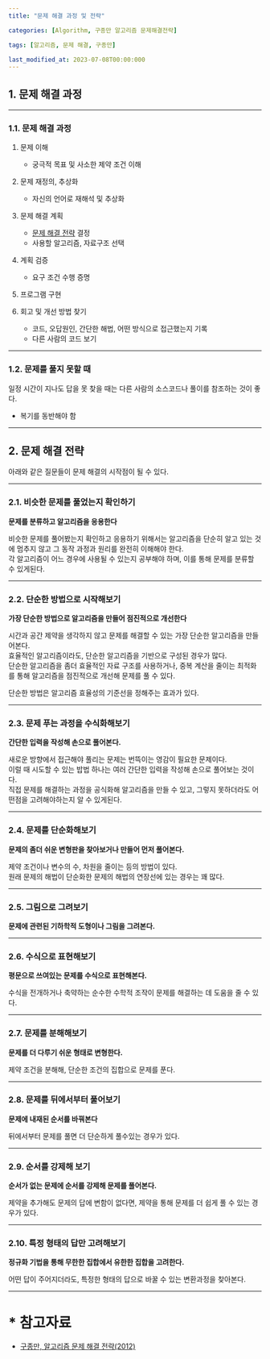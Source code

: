 ```yaml
---
title: "문제 해결 과정 및 전략"

categories: [Algorithm, 구종만 알고리즘 문제해결전략]

tags: [알고리즘, 문제 해결, 구종만]

last_modified_at: 2023-07-08T00:00:000
---
```


## 1. 문제 해결 과정
-------
### 1.1. 문제 해결 과정

1. 문제 이해
    - 궁극적 목표 및 사소한 제약 조건 이해

2. 문제 재정의, 추상화
    - 자신의 언어로 재해석 및 추상화

3. 문제 해결 계획
    - [문제 해결 전략](#2-문제-해결-전략) 결정
    - 사용할 알고리즘, 자료구조 선택

4. 계획 검증
    - 요구 조건 수행 증명

5. 프로그램 구현

6. 회고 및 개선 방법 찾기
    - 코드, 오답원인, 간단한 해법, 어떤 방식으로 접근했는지 기록
    - 다른 사람의 코드 보기

-------

### 1.2. 문제를 풀지 못할 때

일정 시간이 지나도 답을 못 찾을 때는 다른 사람의 소스코드나 풀이를 참조하는 것이 좋다.
 - 복기를 동반해야 함

-------

## 2. 문제 해결 전략

아래와 같은 질문들이 문제 해결의 시작점이 될 수 있다.

-------

### 2.1. 비슷한 문제를 풀었는지 확인하기

**문제를 분류하고 알고리즘을 응용한다**

비슷한 문제를 풀어봤는지 확인하고 응용하기 위해서는 알고리즘을 단순히 알고 있는 것에 멈추지 않고 그 동작 과정과 원리를 완전히 이해해야 한다.  
각 알고리즘이 어느 경우에 사용될 수 있는지 공부해야 하며, 이를 통해 문제를 분류할 수 있게된다.

-------

### 2.2. 단순한 방법으로 시작해보기

**가장 단순한 방법으로 알고리즘을 만들어 점진적으로 개선한다**

시간과 공간 제약을 생각하지 않고 문제를 해결할 수 있는 가장 단순한 알고리즘을 만들어본다.  
효율적인 알고리즘이라도, 단순한 알고리즘을 기반으로 구성된 경우가 많다.  
단순한 알고리즘을 좀더 효율적인 자료 구조를 사용하거나, 중복 계산을 줄이는 최적화를 통해 알고리즘을 점진적으로 개선해 문제를 풀 수 있다.

단순한 방법은 알고리즘 효율성의 기준선을 정해주는 효과가 있다.

-------

### 2.3. 문제 푸는 과정을 수식화해보기

**간단한 입력을 작성해 손으로 풀어본다.**

새로운 방향에서 접근해야 풀리는 문제는 번뜩이는 영감이 필요한 문제이다.  
이럴 때 시도할 수 있는 밥법 하나는 여러 간단한 입력을 작성해 손으로 풀어보는 것이다.  
직접 문제를 해결하는 과정을 공식화해 알고리즘을 만들 수 있고, 그렇지 못하더라도 어떤점을 고려해야하는지 알 수 있게된다.

-------

### 2.4. 문제를 단순화해보기

**문제의 좀더 쉬운 변형판을 찾아보거나 만들어 먼저 풀어본다.**

제약 조건이나 변수의 수, 차원을 줄이는 등의 방법이 있다.  
원래 문제의 해법이 단순화한 문제의 해법의 연장선에 있는 경우는 꽤 많다.

-------

### 2.5. 그림으로 그려보기

**문제에 관련된 기하학적 도형이나 그림을 그려본다.**

-------

### 2.6. 수식으로 표현해보기

**평문으로 쓰여있는 문제를 수식으로 표현해본다.**

수식을 전개하거나 축약하는 순수한 수학적 조작이 문제를 해결하는 데 도움을 줄 수 있다.

-------

### 2.7. 문제를 분해해보기

**문제를 더 다루기 쉬운 형태로 변형한다.**

제약 조건을 분해해, 단순한 조건의 집합으로 문제를 푼다.

-------

### 2.8. 문제를 뒤에서부터 풀어보기

**문제에 내재된 순서를 바꿔본다**

뒤에서부터 문제를 풀면 더 단순하게 풀수있는 경우가 있다.

-------

### 2.9. 순서를 강제해 보기

**순서가 없는 문제에 순서를 강제해 문제를 풀어본다.**

제약을 추가해도 문제의 답에 변함이 없다면, 제약을 통해 문제를 더 쉽게 풀 수 있는 경우가 있다.

-------

### 2.10. 특정 형태의 답만 고려해보기

**정규화 기법을 통해 무한한 집합에서 유한한 집합을 고려한다.**

어떤 답이 주어지더라도, 특정한 형태의 답으로 바꿀 수 있는 변환과정을 찾아본다.

-------

# * 참고자료

 * [구종만, 알고리즘 문제 해결 전략(2012)](https://www.aladin.co.kr/shop/wproduct.aspx?ItemId=21089176)